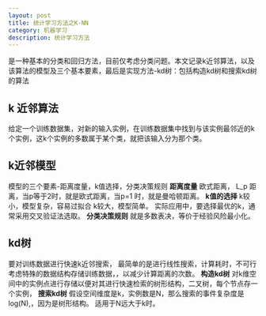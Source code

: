 ```yaml
---
layout: post
title: 统计学习方法之K-NN
category: 机器学习
description: 统计学习方法
---
```


是一种基本的分类和回归方法，目前仅考虑分类问题。本文记录k近邻算法，以及该算法的模型及三个基本要素，最后是实现方法-kd树：包括构造kd树和搜索kd树的算法

## k 近邻算法
给定一个训练数据集，对新的输入实例，在训练数据集中找到与该实例最邻近的k个实例，这k个实例的多数属于某个类，就把该输入分为那个类。

## k近邻模型
模型的三个要素-距离度量，k值选择，分类决策规则
**距离度量**
欧式距离，
L_p 距离，当p等于2时，就是欧式距离，当p=1 时，就是曼哈顿距离。
**k值的选择**
k较小，模型复杂，容易过拟合
k较大，模型简单。
实际应用中，要选择最优的k，通常采用交叉验证法选取。
**分类决策规则**
就是多数表决，等价于经验风险最小化。
## kd树
要对训练数据进行快速k近邻搜索，
最简单的是进行线性搜索，计算耗时，不可行
考虑特殊的数据结构存储训练数据，，以减少计算距离的次数。
**构造kd树**
对k维空间中的实例点进行存储以便对其进行快速检索的树形结构，二叉树，每个节点存一个实例，
**搜索kd树**
假设空间维度是k，实例数是N，那么搜索的事件复杂度是log(N),，因为是树形结构。
适用于N远大于k时。


